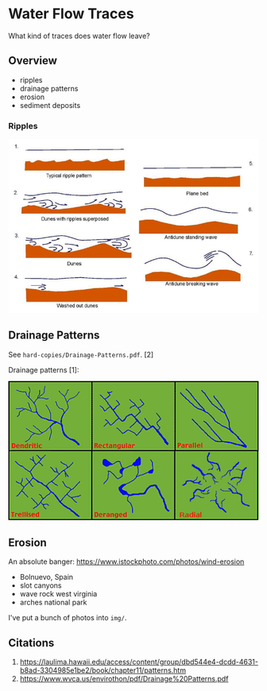 # Water Flow Traces

What kind of traces does water flow leave?

## Overview

- ripples
- drainage patterns
- erosion
- sediment deposits

### Ripples

![](img/ripple.jpg)

## Drainage Patterns

See `hard-copies/Drainage-Patterns.pdf`. [2]

Drainage patterns [1]:

![](img/drainage-patterns.gif)

## Erosion

An absolute banger: https://www.istockphoto.com/photos/wind-erosion
- Bolnuevo, Spain
- slot canyons
- wave rock west virginia
- arches national park

I've put a bunch of photos into `img/`.

## Citations

1. https://laulima.hawaii.edu/access/content/group/dbd544e4-dcdd-4631-b8ad-3304985e1be2/book/chapter11/patterns.htm
2. https://www.wvca.us/envirothon/pdf/Drainage%20Patterns.pdf